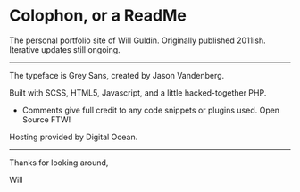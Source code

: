 # Colophon, or a ReadMe #

The personal portfolio site of Will Guldin. Originally published 2011ish. Iterative updates still ongoing.

------------------------------------------

The typeface is Grey Sans, created by Jason Vandenberg.

Built with SCSS, HTML5, Javascript, and a little hacked-together PHP. 
* Comments give full credit to any code snippets or plugins used. Open Source FTW!

Hosting provided by Digital Ocean.

------------------------------------------

Thanks for looking around,

Will